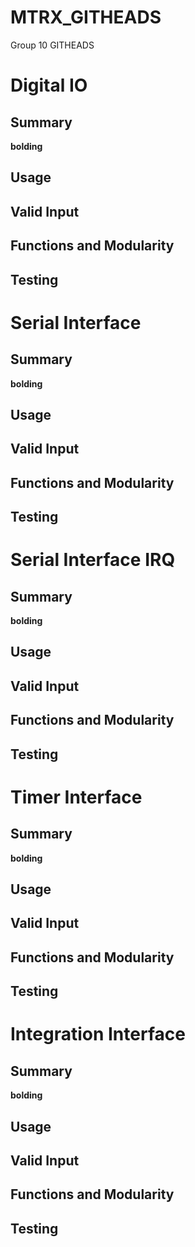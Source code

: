 # MTRX_GITHEADS
Group 10 GITHEADS
# Digital IO

## Summary
**bolding**

## Usage


## Valid Input


## Functions and Modularity

## Testing

# Serial Interface
## Summary
**bolding**

## Usage


## Valid Input


## Functions and Modularity

## Testing

# Serial Interface IRQ
## Summary
**bolding**

## Usage


## Valid Input


## Functions and Modularity

## Testing

# Timer Interface
## Summary
**bolding**

## Usage


## Valid Input


## Functions and Modularity

## Testing

# Integration Interface
## Summary
**bolding**

## Usage


## Valid Input


## Functions and Modularity

## Testing
